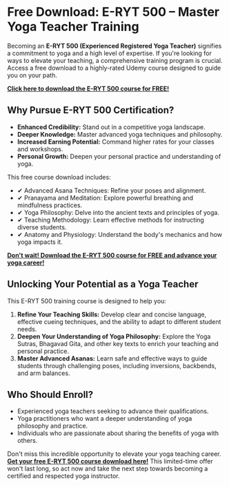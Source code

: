 # Free Download: E-RYT 500 – Master Yoga Teacher Training

Becoming an **E-RYT 500 (Experienced Registered Yoga Teacher)** signifies a commitment to yoga and a high level of expertise. If you're looking for ways to elevate your teaching, a comprehensive training program is crucial. Access a free download to a highly-rated Udemy course designed to guide you on your path.

[**Click here to download the E-RYT 500 course for FREE!**](https://udemywork.com/e-ryt-500)

## Why Pursue E-RYT 500 Certification?

*   **Enhanced Credibility:** Stand out in a competitive yoga landscape.
*   **Deeper Knowledge:** Master advanced yoga techniques and philosophy.
*   **Increased Earning Potential:** Command higher rates for your classes and workshops.
*   **Personal Growth:** Deepen your personal practice and understanding of yoga.

This free course download includes:

*   ✔ Advanced Asana Techniques: Refine your poses and alignment.
*   ✔ Pranayama and Meditation: Explore powerful breathing and mindfulness practices.
*   ✔ Yoga Philosophy: Delve into the ancient texts and principles of yoga.
*   ✔ Teaching Methodology: Learn effective methods for instructing diverse students.
*   ✔ Anatomy and Physiology: Understand the body's mechanics and how yoga impacts it.

[**Don't wait! Download the E-RYT 500 course for FREE and advance your yoga career!**](https://udemywork.com/e-ryt-500)

## Unlocking Your Potential as a Yoga Teacher

This E-RYT 500 training course is designed to help you:

1.  **Refine Your Teaching Skills:** Develop clear and concise language, effective cueing techniques, and the ability to adapt to different student needs.
2.  **Deepen Your Understanding of Yoga Philosophy:** Explore the Yoga Sutras, Bhagavad Gita, and other key texts to enrich your teaching and personal practice.
3.  **Master Advanced Asanas:** Learn safe and effective ways to guide students through challenging poses, including inversions, backbends, and arm balances.

## Who Should Enroll?

*   Experienced yoga teachers seeking to advance their qualifications.
*   Yoga practitioners who want a deeper understanding of yoga philosophy and practice.
*   Individuals who are passionate about sharing the benefits of yoga with others.

Don't miss this incredible opportunity to elevate your yoga teaching career. **[Get your free E-RYT 500 course download here!](https://udemywork.com/e-ryt-500)** This limited-time offer won't last long, so act now and take the next step towards becoming a certified and respected yoga instructor.
